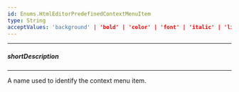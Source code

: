 ```yaml
---
id: Enums.HtmlEditorPredefinedContextMenuItem
type: String
acceptValues: 'background' | 'bold' | 'color' | 'font' | 'italic' | 'link' | 'image' | 'strike' | 'subscript' | 'superscript' | 'underline' | 'blockquote' | 'increaseIndent' | 'decreaseIndent' | 'orderedList' | 'bulletList' | 'alignLeft' | 'alignCenter' | 'alignRight' | 'alignJustify' | 'codeBlock' | 'variable' | 'undo' | 'redo' | 'clear' | 'insertTable' | 'insertHeaderRow' | 'insertRowAbove' | 'insertRowBelow' | 'insertColumnLeft' | 'insertColumnRight' | 'deleteColumn' | 'deleteRow' | 'deleteTable' | 'cellProperties' | 'tableProperties'
---
```

---
##### shortDescription
<!-- Description goes here -->

---
<!-- Description goes here -->
A name used to identify the context menu item.